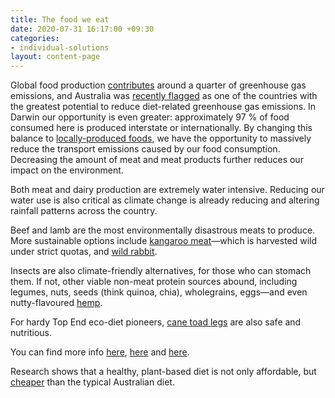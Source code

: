 ```yaml
---
title: The food we eat
date: 2020-07-31 16:17:00 +09:30
categories:
- individual-solutions
layout: content-page
---
```


Global food production [contributes](https://www.wri.org/blog/2013/12/global-food-challenge-explained-18-graphics) around a quarter of greenhouse gas emissions, and Australia was [recently flagged](https://www.sciencedirect.com/science/article/pii/S0959378018306101?via%3Dihub) as one of the countries with the greatest potential to reduce diet-related greenhouse gas emissions. In Darwin our opportunity is even greater: approximately 97 % of food consumed here is produced interstate or internationally. By changing this balance to [locally-produced foods](https://tasteofthetopend.com/our-tropical-food/seasonal-produce-of-our-tropical-home/), we have the opportunity to massively reduce the transport emissions caused by our food consumption. Decreasing the amount of meat and meat products further reduces our impact on the environment. 

Both meat and dairy production are extremely water intensive. Reducing our water use is also critical as climate change is already reducing and altering rainfall patterns across the country.   

Beef and lamb are the most environmentally disastrous meats to produce. More sustainable options include [kangaroo meat](https://sustainabletable.org.au/all-things-ethical-eating/kangaroo/)—which is harvested wild under strict quotas, and [wild rabbit](https://sustainabletable.org.au/all-things-ethical-eating/rabbit/).

Insects are also climate-friendly alternatives, for those who can stomach them. If not, other viable non-meat protein sources abound, including legumes, nuts, seeds (think quinoa, chia), wholegrains, eggs—and even nutty-flavoured [hemp](https://www.sciencedirect.com/science/article/pii/S0963996918307427).

For hardy Top End eco-diet pioneers, [cane toad legs](https://www.abc.net.au/news/2014-11-11/academic-wants-us-to-eat-cane-toads/5882986) are also safe and nutritious.

You can find more info [here](https://www.climatecouncil.org.au/5-ways-you-can-tackle-climate-change-on-the-daily/), [here](https://dpir.nt.gov.au/__data/assets/pdf_file/0003/228090/is4_vegetable_calendar_darwin_katherine_08.pdf) and [here](https://www.drawdown.org/).

Research shows that a healthy, plant-based diet is not only affordable, but [cheaper](https://www.researchgate.net/profile/Felice_Jacka/publication/275275107_Journal_of_Public_Health_and_Epidemiology_Assessing_healthy_diet_affordability_in_a_cohort_with_major_depressive_disorders/links/5536c4920cf268fd001875d3/Journal-of-Public-Health-and-Epidemiology-Assessing-healthy-diet-affordability-in-a-cohort-with-major-depressive-disorders.pdf) than the typical Australian diet.
